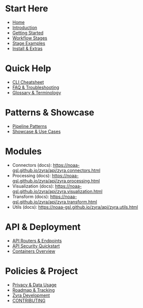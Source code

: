 # Start Here
- [Home](Home)
- [Introduction](Introduction)
- [Getting Started](Getting-Started-with-Zyra)
- [Workflow Stages](Workflow-Stages)
- [Stage Examples](Stage-Examples)
- [Install & Extras](Install-Extras)

# Quick Help
- [CLI Cheatsheet](CLI-Cheatsheet)
- [FAQ & Troubleshooting](FAQ-and-Troubleshooting)
- [Glossary & Terminology](Glossary-and-Terminology)

# Patterns & Showcase
- [Pipeline Patterns](Pipeline-Patterns)
- [Showcase & Use Cases](Showcase-and-Use-Cases)

# Modules
- Connectors (docs): https://noaa-gsl.github.io/zyra/api/zyra.connectors.html
- Processing (docs): https://noaa-gsl.github.io/zyra/api/zyra.processing.html
- Visualization (docs): https://noaa-gsl.github.io/zyra/api/zyra.visualization.html
- Transform (docs): https://noaa-gsl.github.io/zyra/api/zyra.transform.html
- Utils (docs): https://noaa-gsl.github.io/zyra/api/zyra.utils.html

# API & Deployment
- [API Routers & Endpoints](Zyra-API-Routers-and-Endpoints)
- [API Security Quickstart](Zyra-API-Security-Quickstart)
- [Containers Overview](Zyra-Containers-Overview-and-Usage)

# Policies & Project
- [Privacy & Data Usage](Privacy-and-Data-Usage-Best-Practices-for-Zyra)
- [Roadmap & Tracking](Roadmap-and-Tracking)
- [Zyra Development](Zyra-Development)
- [CONTRIBUTING](https://github.com/NOAA-GSL/zyra/blob/main/CONTRIBUTING.md)
